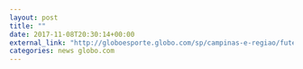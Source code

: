 ```yaml
---
layout: post
title: ""
date: 2017-11-08T20:30:14+00:00
external_link: "http://globoesporte.globo.com/sp/campinas-e-regiao/futebol/brasileirao-serie-a/jogo/08-11-2017/ponte-preta-gremio/"
categories: news globo.com
---
```

